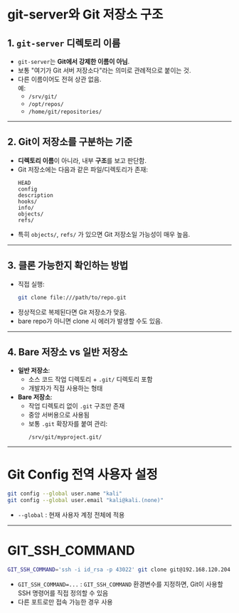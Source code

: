 # git-server와 Git 저장소 구조

## 1. `git-server` 디렉토리 이름
- `git-server`는 **Git에서 강제한 이름이 아님**.
- 보통 "여기가 Git 서버 저장소다"라는 의미로 관례적으로 붙이는 것.
- 다른 이름이어도 전혀 상관 없음.  
  예:  
  - `/srv/git/`  
  - `/opt/repos/`  
  - `/home/git/repositories/`

---

## 2. Git이 저장소를 구분하는 기준
- **디렉토리 이름**이 아니라, 내부 **구조**를 보고 판단함.
- Git 저장소에는 다음과 같은 파일/디렉토리가 존재:
  ```
  HEAD
  config
  description
  hooks/
  info/
  objects/
  refs/
  ```
- 특히 `objects/`, `refs/` 가 있으면 Git 저장소일 가능성이 매우 높음.

---

## 3. 클론 가능한지 확인하는 방법
- 직접 실행:
  ```bash
  git clone file:///path/to/repo.git
  ```
- 정상적으로 복제된다면 Git 저장소가 맞음.
- bare repo가 아니면 clone 시 에러가 발생할 수도 있음.

---

## 4. Bare 저장소 vs 일반 저장소
- **일반 저장소**:  
  - 소스 코드 작업 디렉토리 + `.git/` 디렉토리 포함
  - 개발자가 직접 사용하는 형태
- **Bare 저장소**:  
  - 작업 디렉토리 없이 `.git` 구조만 존재
  - 중앙 서버용으로 사용됨
  - 보통 `.git` 확장자를 붙여 관리:
    ```
    /srv/git/myproject.git/
    ```

---
# Git Config 전역 사용자 설정
```bash
git config --global user.name "kali"
git config --global user.email "kali@kali.(none)"
```
- `--global` : 현재 사용자 계정 전체에 적용
---
# GIT_SSH_COMMAND
```bash
GIT_SSH_COMMAND='ssh -i id_rsa -p 43022' git clone git@192.168.120.204:/git-server
```
- `GIT_SSH_COMMAND=...` : `GIT_SSH_COMMAND` 환경변수를 지정하면, Git이 사용할 SSH 명령어를 직접 정의할 수 있음
- 다른 포트로만 접속 가능한 경우 사용
